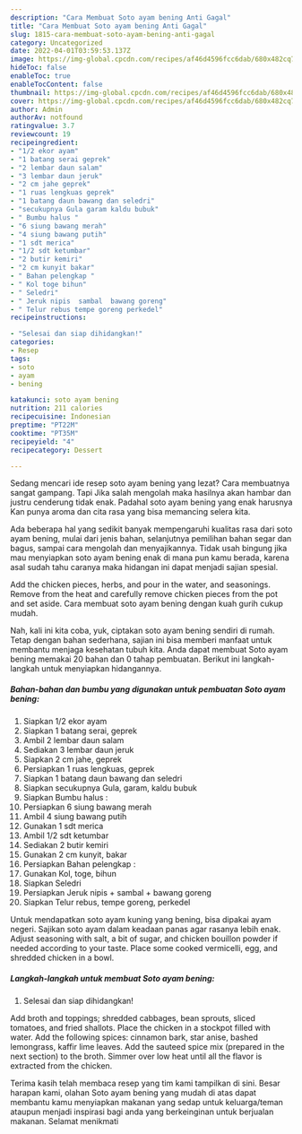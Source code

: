 ```yaml
---
description: "Cara Membuat Soto ayam bening Anti Gagal"
title: "Cara Membuat Soto ayam bening Anti Gagal"
slug: 1815-cara-membuat-soto-ayam-bening-anti-gagal
category: Uncategorized
date: 2022-04-01T03:59:53.137Z
image: https://img-global.cpcdn.com/recipes/af46d4596fcc6dab/680x482cq70/soto-ayam-bening-foto-resep-utama.jpg
hideToc: false
enableToc: true
enableTocContent: false
thumbnail: https://img-global.cpcdn.com/recipes/af46d4596fcc6dab/680x482cq70/soto-ayam-bening-foto-resep-utama.jpg
cover: https://img-global.cpcdn.com/recipes/af46d4596fcc6dab/680x482cq70/soto-ayam-bening-foto-resep-utama.jpg
author: Admin
authorAv: notfound
ratingvalue: 3.7
reviewcount: 19
recipeingredient:
- "1/2 ekor ayam"
- "1 batang serai geprek"
- "2 lembar daun salam"
- "3 lembar daun jeruk"
- "2 cm jahe geprek"
- "1 ruas lengkuas geprek"
- "1 batang daun bawang dan seledri"
- "secukupnya Gula garam kaldu bubuk"
- " Bumbu halus "
- "6 siung bawang merah"
- "4 siung bawang putih"
- "1 sdt merica"
- "1/2 sdt ketumbar"
- "2 butir kemiri"
- "2 cm kunyit bakar"
- " Bahan pelengkap "
- " Kol toge bihun"
- " Seledri"
- " Jeruk nipis  sambal  bawang goreng"
- " Telur rebus tempe goreng perkedel"
recipeinstructions:

- "Selesai dan siap dihidangkan!"
categories:
- Resep
tags:
- soto
- ayam
- bening

katakunci: soto ayam bening 
nutrition: 211 calories
recipecuisine: Indonesian
preptime: "PT22M"
cooktime: "PT35M"
recipeyield: "4"
recipecategory: Dessert

---
```



Sedang mencari ide resep soto ayam bening yang lezat? Cara membuatnya sangat gampang. Tapi Jika salah mengolah maka hasilnya akan hambar dan justru cenderung tidak enak. Padahal soto ayam bening yang enak harusnya Kan punya aroma dan cita rasa yang bisa memancing selera kita.


Ada beberapa hal yang sedikit banyak mempengaruhi kualitas rasa dari soto ayam bening, mulai dari jenis bahan, selanjutnya pemilihan bahan segar dan bagus, sampai cara mengolah dan menyajikannya. Tidak usah bingung jika mau menyiapkan soto ayam bening enak di mana pun kamu berada, karena asal sudah tahu caranya maka hidangan ini dapat menjadi sajian spesial.

Add the chicken pieces, herbs, and pour in the water, and seasonings. Remove from the heat and carefully remove chicken pieces from the pot and set aside. Cara membuat soto ayam bening dengan kuah gurih cukup mudah.


Nah, kali ini kita coba, yuk, ciptakan soto ayam bening sendiri di rumah. Tetap dengan bahan sederhana, sajian ini bisa memberi manfaat untuk membantu menjaga kesehatan tubuh kita. Anda dapat membuat Soto ayam bening memakai 20 bahan dan 0 tahap pembuatan. Berikut ini langkah-langkah untuk menyiapkan hidangannya.

<!--inarticleads1-->

##### Bahan-bahan dan bumbu yang digunakan untuk pembuatan Soto ayam bening:

1. Siapkan 1/2 ekor ayam
1. Siapkan 1 batang serai, geprek
1. Ambil 2 lembar daun salam
1. Sediakan 3 lembar daun jeruk
1. Siapkan 2 cm jahe, geprek
1. Persiapkan 1 ruas lengkuas, geprek
1. Siapkan 1 batang daun bawang dan seledri
1. Siapkan secukupnya Gula, garam, kaldu bubuk
1. Siapkan  Bumbu halus :
1. Persiapkan 6 siung bawang merah
1. Ambil 4 siung bawang putih
1. Gunakan 1 sdt merica
1. Ambil 1/2 sdt ketumbar
1. Sediakan 2 butir kemiri
1. Gunakan 2 cm kunyit, bakar
1. Persiapkan  Bahan pelengkap :
1. Gunakan  Kol, toge, bihun
1. Siapkan  Seledri
1. Persiapkan  Jeruk nipis + sambal + bawang goreng
1. Siapkan  Telur rebus, tempe goreng, perkedel


Untuk mendapatkan soto ayam kuning yang bening, bisa dipakai ayam negeri. Sajikan soto ayam dalam keadaan panas agar rasanya lebih enak. Adjust seasoning with salt, a bit of sugar, and chicken bouillon powder if needed according to your taste. Place some cooked vermicelli, egg, and shredded chicken in a bowl. 

<!--inarticleads2-->

##### Langkah-langkah untuk membuat Soto ayam bening:


1. Selesai dan siap dihidangkan!

Add broth and toppings; shredded cabbages, bean sprouts, sliced tomatoes, and fried shallots. Place the chicken in a stockpot filled with water. Add the following spices: cinnamon bark, star anise, bashed lemongrass, kaffir lime leaves. Add the sauteed spice mix (prepared in the next section) to the broth. Simmer over low heat until all the flavor is extracted from the chicken. 

Terima kasih telah membaca resep yang tim kami tampilkan di sini. Besar harapan kami, olahan Soto ayam bening yang mudah di atas dapat membantu kamu menyiapkan makanan yang sedap untuk keluarga/teman ataupun menjadi inspirasi bagi anda yang berkeinginan untuk berjualan makanan. Selamat menikmati
